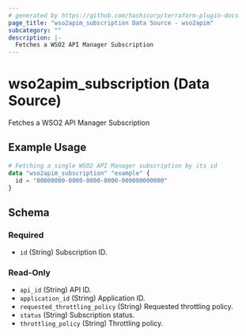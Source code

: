 ```yaml
---
# generated by https://github.com/hashicorp/terraform-plugin-docs
page_title: "wso2apim_subscription Data Source - wso2apim"
subcategory: ""
description: |-
  Fetches a WSO2 API Manager Subscription
---
```


# wso2apim_subscription (Data Source)

Fetches a WSO2 API Manager Subscription

## Example Usage

```terraform
# Fetching a single WSO2 API Manager subscription by its id
data "wso2apim_subscription" "example" {
  id = "00000000-0000-0000-0000-000000000000"
}
```

<!-- schema generated by tfplugindocs -->
## Schema

### Required

- `id` (String) Subscription ID.

### Read-Only

- `api_id` (String) API ID.
- `application_id` (String) Application ID.
- `requested_throttling_policy` (String) Requested throttling policy.
- `status` (String) Subscription status.
- `throttling_policy` (String) Throttling policy.


